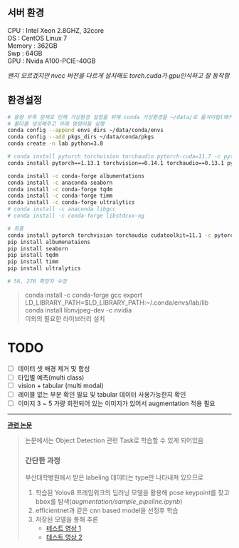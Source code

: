 ## 서버 환경
CPU : Intel Xeon 2.8GHZ, 32core</br>
OS : CentOS Linux 7</br>
Memory : 362GB</br>
Swp : 64GB</br>
GPU : Nvida A100-PCIE-40GB

_왠지 모르겠지만 nvcc 버전을 다르게 설치해도 torch.cuda가 gpu인식하고 잘 동작함_

## 환경설정
```sh
# 용량 부족 문제로 인해 가상환경 설정을 위해 conda 가상환경을 ~/data/로 옮겨야함(패키지 경로, 가상환경 경로 둘다 바꿔주어야 함)
# 폴더를 생성해주고 아래 명령어들 실행
conda config --append envs_dirs ~/data/conda/envs
conda config --add pkgs_dirs ~/data/conda/pkgs
conda create -n lab python=3.8

# conda install pytorch torchvision torchaudio pytorch-cuda=11.7 -c pytorch -c nvidia
conda install pytorch==1.13.1 torchvision==0.14.1 torchaudio==0.13.1 pytorch-cuda=11.6 -c pytorch -c nvidia

conda install -c conda-forge albumentations
conda install -c anaconda seaborn
conda install -c conda-forge tqdm
conda install -c conda-forge timm
conda install -c conda-forge ultralytics
# conda install -c anaconda libgcc
# conda install -c conda-forge libstdcxx-ng
```

```sh
# 최종
conda install pytorch torchvision torchaudio cudatoolkit=11.1 -c pytorch -c nvidia
pip install albumenataions
pip install seaborn
pip install tqdm
pip install timm
pip install ultralytics

# 56, 276 확장자 수정
```

> conda install -c conda-forge gcc
> export LD_LIBRARY_PATH=$LD_LIBRARY_PATH:~/.conda/envs/lab/lib</br>
> conda install libnvjpeg-dev -c nvidia</br>
> 이외의 필요한 라이브러리 설치

# TODO
- [ ] 데이터 셋 배경 제거 및 합성
- [ ] 타입별 예측(multi class)
- [ ] vision + tabular (multi modal)
- [ ] 레이블 없는 부분 확인 필요 및 tabular 데이터 사용가능한지 확인
- [ ] 이미지 3 ~ 5 가량 회전되어 있는 이미지가 있어서 augmentation 적용 필요

---

**[관련 논문](https://www.nature.com/articles/s42003-019-0635)**
> 논문에서는 Object Detection 관련 Task로 학습할 수 있게 되어있음
> ### 간단한 과정
> 부산대학병원에서 받은 labeling 데이터는 type만 나타내져 있으므로
> 
> 1. 학습된 Yolov8 프레임워크의 딥러닝 모델을 활용해 pose keypoint를 찾고 bbox를 탐색(_augmentation/sample_pipeline.ipynb_)
> 2. efficientnet과 같은 cnn based model을 선정후 학습
> 3. 저장된 모델을 통해 추론
>    - [테스트 영상 1](https://drive.google.com/file/d/1WDoIKtjJyNNEP80vvJB8RZYELtwyms_q/view?usp=sharing)
>    - [테스트 영상 2](https://drive.google.com/file/d/1-uthREs-MrpOqvWeWYueTpI6j1rHnPxW/view?usp=sharing)
